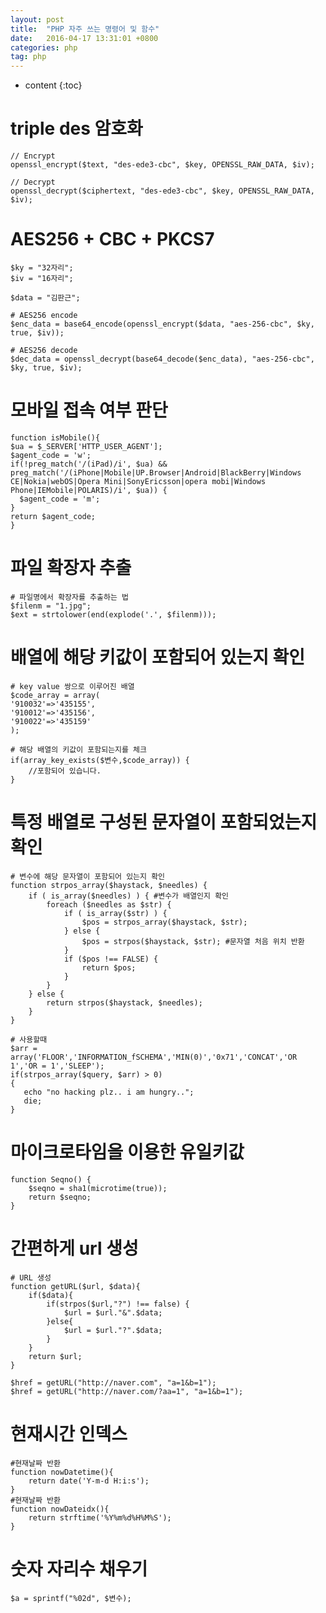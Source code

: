 ```yaml
---
layout: post
title:  "PHP 자주 쓰는 명령어 및 함수"
date:   2016-04-17 13:31:01 +0800
categories: php
tag: php
---
```


* content
{:toc}

triple des 암호화
==================
```
// Encrypt
openssl_encrypt($text, "des-ede3-cbc", $key, OPENSSL_RAW_DATA, $iv);

// Decrypt
openssl_decrypt($ciphertext, "des-ede3-cbc", $key, OPENSSL_RAW_DATA, $iv);
```

AES256 + CBC + PKCS7
==================
```
$ky = "32자리";
$iv = "16자리";

$data = "김판근";

# AES256 encode
$enc_data = base64_encode(openssl_encrypt($data, "aes-256-cbc", $ky, true, $iv));

# AES256 decode
$dec_data = openssl_decrypt(base64_decode($enc_data), "aes-256-cbc", $ky, true, $iv);
```

모바일 접속 여부 판단
==================
```
function isMobile(){
$ua = $_SERVER['HTTP_USER_AGENT'];
$agent_code = 'w';
if(!preg_match('/(iPad)/i', $ua) && preg_match('/(iPhone|Mobile|UP.Browser|Android|BlackBerry|Windows CE|Nokia|webOS|Opera Mini|SonyEricsson|opera mobi|Windows Phone|IEMobile|POLARIS)/i', $ua)) {
  $agent_code = 'm';
}
return $agent_code;
}
```

파일 확장자 추출
==================
```
# 파일명에서 확장자를 추출하는 법
$filenm = "1.jpg";
$ext = strtolower(end(explode('.', $filenm)));
```

배열에 해당 키값이 포함되어 있는지 확인
==================
```
# key value 쌍으로 이루어진 배열
$code_array = array(
'910032'=>'435155',
'910012'=>'435156',
'910022'=>'435159'
);

# 해당 배열의 키값이 포함되는지를 체크
if(array_key_exists($변수,$code_array)) {
    //포함되어 있습니다.
}
```

특정 배열로 구성된 문자열이 포함되었는지 확인
==================
```
# 변수에 해당 문자열이 포함되어 있는지 확인
function strpos_array($haystack, $needles) {
    if ( is_array($needles) ) { #변수가 배열인지 확인
        foreach ($needles as $str) {
            if ( is_array($str) ) {
                $pos = strpos_array($haystack, $str);
            } else {
                $pos = strpos($haystack, $str); #문자열 처음 위치 반환
            }
            if ($pos !== FALSE) {
                return $pos;
            }
        }
    } else {
        return strpos($haystack, $needles);
    }
}

# 사용할때
$arr = array('FLOOR','INFORMATION_fSCHEMA','MIN(0)','0x71','CONCAT','OR 1','OR = 1','SLEEP');
if(strpos_array($query, $arr) > 0)
{
   echo "no hacking plz.. i am hungry..";
   die;
}
```

마이크로타임을 이용한 유일키값
==================
```
function Seqno() {
    $seqno = sha1(microtime(true));
    return $seqno;
}
```

간편하게 url 생성
==================
```
# URL 생성
function getURL($url, $data){
    if($data){
        if(strpos($url,"?") !== false) {
            $url = $url."&".$data;
        }else{
            $url = $url."?".$data;
        }
    }
    return $url;
}

$href = getURL("http://naver.com", "a=1&b=1");
$href = getURL("http://naver.com/?aa=1", "a=1&b=1");
```

현재시간 인덱스
==================
```
#현재날짜 반환
function nowDatetime(){
    return date('Y-m-d H:i:s');
}
#현재날짜 반환
function nowDateidx(){
    return strftime('%Y%m%d%H%M%S');
}
```

숫자 자리수 채우기
==================
```
$a = sprintf("%02d", $변수);
```